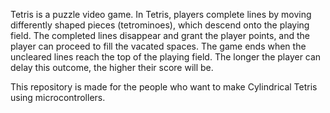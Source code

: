 Tetris is a puzzle video game. In Tetris, players complete lines by moving differently shaped pieces (tetrominoes), which descend onto the playing field. The completed lines disappear and grant the player points, and the player can proceed to fill the vacated spaces. The game ends when the uncleared lines reach the top of the playing field. The longer the player can delay this outcome, the higher their score will be.


This repository is made for the people who want to make Cylindrical Tetris using microcontrollers.
